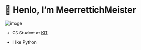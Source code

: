 

# 👋 Henlo, I’m MeerrettichMeister

![image](https://cdn3.emoji.gg/emojis/7438-peepohappy.png)


- CS Student at [KIT](https://www.kit.edu/index.php)

- I like Python


